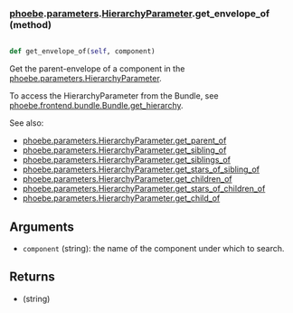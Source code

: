 ### [phoebe](phoebe.md).[parameters](phoebe.parameters.md).[HierarchyParameter](phoebe.parameters.HierarchyParameter.md).get_envelope_of (method)


```py

def get_envelope_of(self, component)

```



Get the parent-envelope of a component in the
[phoebe.parameters.HierarchyParameter](phoebe.parameters.HierarchyParameter.md).

To access the HierarchyParameter from the Bundle, see
 [phoebe.frontend.bundle.Bundle.get_hierarchy](phoebe.frontend.bundle.Bundle.get_hierarchy.md).

See also:
* [phoebe.parameters.HierarchyParameter.get_parent_of](phoebe.parameters.HierarchyParameter.get_parent_of.md)
* [phoebe.parameters.HierarchyParameter.get_sibling_of](phoebe.parameters.HierarchyParameter.get_sibling_of.md)
* [phoebe.parameters.HierarchyParameter.get_siblings_of](phoebe.parameters.HierarchyParameter.get_siblings_of.md)
* [phoebe.parameters.HierarchyParameter.get_stars_of_sibling_of](phoebe.parameters.HierarchyParameter.get_stars_of_sibling_of.md)
* [phoebe.parameters.HierarchyParameter.get_children_of](phoebe.parameters.HierarchyParameter.get_children_of.md)
* [phoebe.parameters.HierarchyParameter.get_stars_of_children_of](phoebe.parameters.HierarchyParameter.get_stars_of_children_of.md)
* [phoebe.parameters.HierarchyParameter.get_child_of](phoebe.parameters.HierarchyParameter.get_child_of.md)

Arguments
----------
* `component` (string): the name of the component under which to search.

Returns
---------
* (string)

